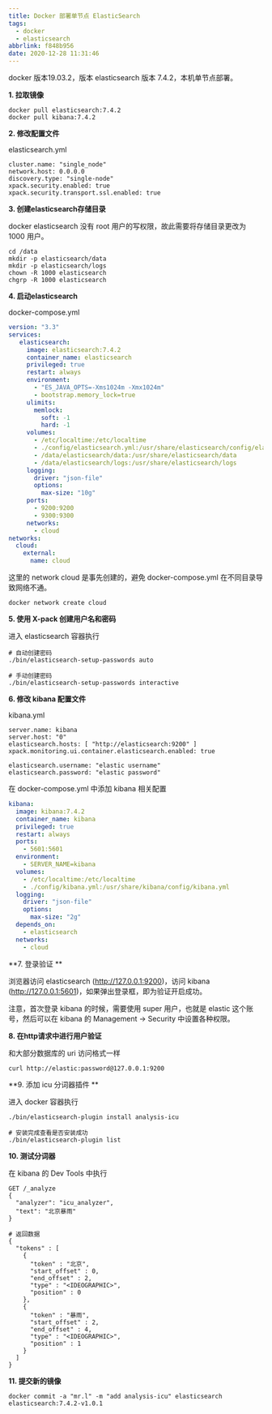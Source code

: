 ```yaml
---
title: Docker 部署单节点 ElasticSearch
tags:
  - docker
  - elasticsearch
abbrlink: f848b956
date: 2020-12-28 11:31:46
---
```


docker 版本19.03.2，版本 elasticsearch 版本 7.4.2，本机单节点部署。

<!-- more -->


**1. 拉取镜像**

```shell
docker pull elasticsearch:7.4.2
docker pull kibana:7.4.2
```

**2. 修改配置文件**

elasticsearch.yml

```shell
cluster.name: "single_node"
network.host: 0.0.0.0
discovery.type: "single-node"
xpack.security.enabled: true
xpack.security.transport.ssl.enabled: true
```

**3. 创建elasticsearch存储目录**

docker elasticsearch 没有 root 用户的写权限，故此需要将存储目录更改为 1000 用户。

```shell
cd /data
mkdir -p elasticsearch/data
mkdir -p elasticsearch/logs
chown -R 1000 elasticsearch
chgrp -R 1000 elasticsearch
```

**4. 启动elasticsearch**

docker-compose.yml

```yml
version: "3.3"
services: 
   elasticsearch: 
     image: elasticsearch:7.4.2
     container_name: elasticsearch
     privileged: true
     restart: always
     environment: 
       - "ES_JAVA_OPTS=-Xms1024m -Xmx1024m"
       - bootstrap.memory_lock=true
     ulimits:
       memlock:
         soft: -1
         hard: -1
     volumes:
       - /etc/localtime:/etc/localtime
       - ./config/elasticsearch.yml:/usr/share/elasticsearch/config/elasticsearch.yml
       - /data/elasticsearch/data:/usr/share/elasticsearch/data
       - /data/elasticsearch/logs:/usr/share/elasticsearch/logs
     logging:
       driver: "json-file"
       options:
         max-size: "10g"
     ports:
       - 9200:9200
       - 9300:9300
     networks:
       - cloud
networks:
  cloud:
    external:
      name: cloud
```

这里的 network cloud 是事先创建的，避免 docker-compose.yml 在不同目录导致网络不通。

```shell
docker network create cloud
```

**5. 使用 X-pack 创建用户名和密码**

进入 elasticsearch 容器执行

```shell
# 自动创建密码
./bin/elasticsearch-setup-passwords auto

# 手动创建密码
./bin/elasticsearch-setup-passwords interactive
```

**6. 修改 kibana 配置文件**

kibana.yml

```shell
server.name: kibana
server.host: "0"
elasticsearch.hosts: [ "http://elasticsearch:9200" ]
xpack.monitoring.ui.container.elasticsearch.enabled: true

elasticsearch.username: "elastic username"
elasticsearch.password: "elastic password"
```

在 docker-compose.yml 中添加 kibana 相关配置

```yaml
kibana:
  image: kibana:7.4.2
  container_name: kibana
  privileged: true
  restart: always
  ports: 
    - 5601:5601
  environment:
    - SERVER_NAME=kibana
  volumes:
    - /etc/localtime:/etc/localtime
    - ./config/kibana.yml:/usr/share/kibana/config/kibana.yml
  logging:
    driver: "json-file"
    options:
      max-size: "2g"
  depends_on:
    - elasticsearch
  networks:
    - cloud
```

**7. 登录验证  **

浏览器访问 elasticsearch (http://127.0.0.1:9200)，访问 kibana (http://127.0.0.1:5601)，如果弹出登录框，即为验证开启成功。

注意，首次登录 kibana 的时候，需要使用 super 用户，也就是 elastic 这个账号，然后可以在 kibana 的 Management -> Security 中设置各种权限。

**8. 在http请求中进行用户验证**

和大部分数据库的 uri 访问格式一样

```shell
curl http://elastic:password@127.0.0.1:9200
```

**9. 添加 icu 分词器插件 **

进入 docker 容器执行

```shell
./bin/elasticsearch-plugin install analysis-icu

# 安装完成查看是否安装成功
./bin/elasticsearch-plugin list
```

**10. 测试分词器**

在 kibana 的 Dev Tools 中执行

```shell
GET /_analyze
{
  "analyzer": "icu_analyzer",
  "text": "北京暴雨"
}

# 返回数据
{
  "tokens" : [
    {
      "token" : "北京",
      "start_offset" : 0,
      "end_offset" : 2,
      "type" : "<IDEOGRAPHIC>",
      "position" : 0
    },
    {
      "token" : "暴雨",
      "start_offset" : 2,
      "end_offset" : 4,
      "type" : "<IDEOGRAPHIC>",
      "position" : 1
    }
  ]
}
```

**11. 提交新的镜像**

```shell
docker commit -a "mr.l" -m "add analysis-icu" elasticsearch elasticsearch:7.4.2-v1.0.1
```


